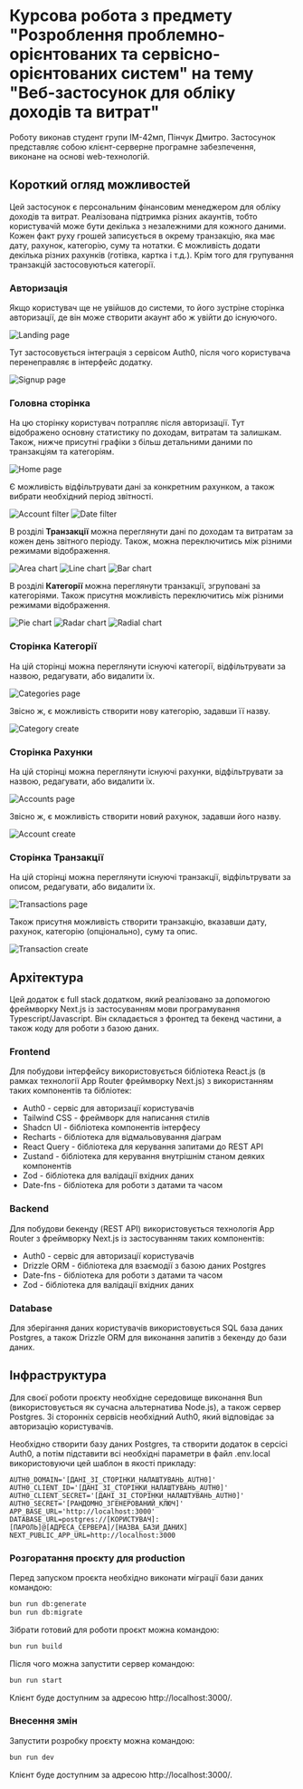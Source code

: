 # Курсова робота з предмету "Розроблення проблемно-орієнтованих та сервісно-орієнтованих систем" на тему "Веб-застосунок для обліку доходів та витрат"

Роботу виконав студент групи ІМ-42мп, Пінчук Дмитро. Застосунок представляє собою клієнт-серверне програмне забезпечення, виконане на основі web-технологій.

## Короткий огляд можливостей

Цей застосунок є персональним фінансовим менеджером для обліку доходів та витрат. Реалізована підтримка різних акаунтів, тобто користувачій може бути декілька з незалежними для кожного даними. Кожен факт руху грошей записується в окрему транзакцію, яка має дату, рахунок, категорію, суму та нотатки. Є можливість додати декілька різних рахунків (готівка, картка і т.д.). Крім того для групування транзакцій застосовуються категорії.

### Авторизація

Якщо користувач ще не увійшов до системи, то його зустріне сторінка авторизації, де він може створити акаунт або ж увійти до існуючого.

![Landing page](/docs/demo/landing-page.png)

Тут застосовується інтеграція з сервісом Auth0, після чого користувача перенеправляє в інтерфейс додатку.

![Signup page](/docs/demo/signup-page.png)

### Головна сторінка

На цю сторінку користувач потрапляє після авторизації. Тут відображено основну статистику по доходам, витратам та залишкам. Також, нижче присутні графіки з більш детальними даними по транзакціям та категоріям.

![Home page](/docs/demo/home-page.png)

Є можливість відфільтрувати дані за конкретним рахунком, а також вибрати необхідний період звітності.

![Account filter](/docs/demo/account-filter.png)
![Date filter](/docs/demo/date-filter.png)

В розділі **Транзакції** можна переглянути дані по доходам та витратам за кожен день звітного періоду. Також, можна переключитись між різними режимами відображення.

![Area chart](/docs/demo/area-chart.png)
![Line chart](/docs/demo/line-chart.png)
![Bar chart](/docs/demo/bar-chart.png)

В розділі **Категорії** можна переглянути транзакції, згруповані за категоріями. Також присутня можливість переключитись між різними режимами відображення.

![Pie chart](/docs/demo/pie-chart.png)
![Radar chart](/docs/demo/radar-chart.png)
![Radial chart](/docs/demo/radial-chart.png)

### Сторінка Категорії

На цій сторінці можна переглянути існуючі категорії, відфільтрувати за назвою, редагувати, або видалити їх.

![Categories page](/docs/demo/categories-page.png)

Звісно ж, є можливість створити нову категорію, задавши її назву.

![Category create](/docs/demo/category-create.png)

### Сторінка Рахунки

На цій сторінці можна переглянути існуючі рахунки, відфільтрувати за назвою, редагувати, або видалити їх.

![Accounts page](/docs/demo/accounts-page.png)

Звісно ж, є можливість створити новий рахунок, задавши його назву.

![Account create](/docs/demo/account-create.png)

### Сторінка Транзакції

На цій сторінці можна переглянути існуючі транзакції, відфільтрувати за описом, редагувати, або видалити їх.

![Transactions page](/docs/demo/transactions-page.png)

Також присутня можливість створити транзакцію, вказавши дату, рахунок, категорію (опціонально), суму та опис.

![Transaction create](/docs/demo/transaction-create.png)

## Архітектура

Цей додаток є full stack додатком, який реалізовано за допомогою фреймворку Next.js із застосуванням мови програмування Typescript/Javascript.
Він складається з фронтед та бекенд частини, а також коду для роботи з базою даних.

### Frontend

Для побудови інтерфейсу використовується бібліотека React.js (в рамках технології App Router фреймворку Next.js) з використанням таких компонентів та бібліотек:
- Auth0 - сервіс для авторизації користувачів
- Tailwind CSS - фреймворк для написання стилів
- Shadcn UI - бібліотека компонентів інтерфесу
- Recharts - бібліотека для відмальовування діаграм
- React Query - бібліотека для керування запитами до REST API
- Zustand - бібліотека для керування внутрішнім станом деяких компонентів
- Zod - бібліотека для валідації вхідних даних
- Date-fns - бібліотека для роботи з датами та часом

### Backend

Для побудови бекенду (REST API) використовується технологія App Router з фреймворку Next.js із застосуванням таких компонентів:
- Auth0 - сервіс для авторизації користувачів
- Drizzle ORM - бібліотека для взаємодії з базою даних Postgres
- Date-fns - бібліотека для роботи з датами та часом
- Zod - бібліотека для валідації вхідних даних

### Database

Для зберігання даних користувачів використовується SQL база даних Postgres, а також Drizzle ORM для виконання запитів з бекенду до бази даних.

## Інфраструктура

Для своєї роботи проєкту необхідне середовище виконання Bun (використовується як сучасна альтернатива Node.js), а також сервер Postgres. Зі сторонніх сервісів необхідний Auth0, який відповідає за авторизацію користувачів.

Необхідно створити базу даних Postgres, та створити додаток в серсісі Auth0, а потім підставити всі необхідні параметри в файл .env.local використовуючи цей шаблон в якості прикладу:
```
AUTH0_DOMAIN='[ДАНІ_ЗІ_СТОРІНКИ_НАЛАШТУВАНЬ_AUTH0]'
AUTH0_CLIENT_ID='[ДАНІ_ЗІ_СТОРІНКИ_НАЛАШТУВАНЬ_AUTH0]'
AUTH0_CLIENT_SECRET='[ДАНІ_ЗІ_СТОРІНКИ_НАЛАШТУВАНЬ_AUTH0]'
AUTH0_SECRET='[РАНДОМНО_ЗГЕНЕРОВАНИЙ_КЛЮЧ]'
APP_BASE_URL='http://localhost:3000'
DATABASE_URL=postgres://[КОРИСТУВАЧ]:[ПАРОЛЬ]@[АДРЕСА_СЕРВЕРА]/[НАЗВА_БАЗИ_ДАНИХ]
NEXT_PUBLIC_APP_URL=http://localhost:3000
```

### Розгоратання проєкту для production

Перед запуском проєкта необхідно виконати міграції бази даних командою:
```bash
bun run db:generate
bun run db:migrate
```

Зібрати готовий для роботи проєкт можна командою:

```bash
bun run build
```

Після чого можна запустити сервер командою:
```bash
bun run start
```

Клієнт буде доступним за адресою http://localhost:3000/.

### Внесення змін

Запустити розробку проєкту можна командою:

```bash
bun run dev
```

Клієнт буде доступним за адресою http://localhost:3000/.
